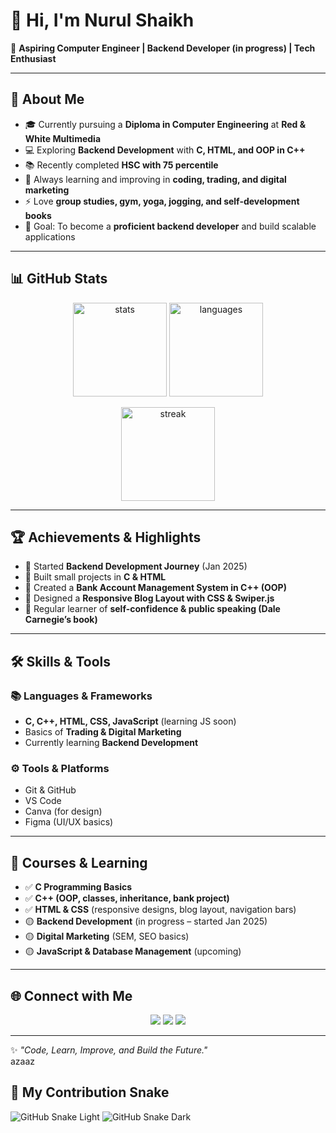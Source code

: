 # 👋 Hi, I'm Nurul Shaikh  

🌟 **Aspiring Computer Engineer | Backend Developer (in progress) | Tech Enthusiast**  

---

## 🚀 About Me  
- 🎓 Currently pursuing a **Diploma in Computer Engineering** at **Red & White Multimedia**  
- 💻 Exploring **Backend Development** with **C, HTML, and OOP in C++**  
- 📚 Recently completed **HSC with 75 percentile**  
- 🌱 Always learning and improving in **coding, trading, and digital marketing**  
- ⚡ Love **group studies, gym, yoga, jogging, and self-development books**  
- 🎯 Goal: To become a **proficient backend developer** and build scalable applications  

---

## 📊 GitHub Stats  
<p align="center">
  <img src="https://github-readme-stats.vercel.app/api?username=Nurul-Shaikh&show_icons=true&theme=radical" alt="stats" height="150"/>
  <img src="https://github-readme-stats.vercel.app/api/top-langs/?username=Nurul-Shaikh&layout=compact&theme=radical" alt="languages" height="150"/>
</p>

<p align="center">
  <img src="https://github-readme-streak-stats.herokuapp.com/?user=Nurul-Shaikh&theme=radical" alt="streak" height="150"/>
</p>

---

## 🏆 Achievements & Highlights  
- 📌 Started **Backend Development Journey** (Jan 2025)  
- 📌 Built small projects in **C & HTML**  
- 📌 Created a **Bank Account Management System in C++ (OOP)**  
- 📌 Designed a **Responsive Blog Layout with CSS & Swiper.js**  
- 📌 Regular learner of **self-confidence & public speaking (Dale Carnegie’s book)**  

---

## 🛠️ Skills & Tools  

### 📚 Languages & Frameworks  
- **C, C++, HTML, CSS, JavaScript** (learning JS soon)  
- Basics of **Trading & Digital Marketing**  
- Currently learning **Backend Development**  

### ⚙️ Tools & Platforms  
- Git & GitHub  
- VS Code  
- Canva (for design)  
- Figma (UI/UX basics)  

---

## 📖 Courses & Learning  
- ✅ **C Programming Basics**  
- ✅ **C++ (OOP, classes, inheritance, bank project)**  
- ✅ **HTML & CSS** (responsive designs, blog layout, navigation bars)  
- 🟡 **Backend Development** (in progress – started Jan 2025)  
- 🟡 **Digital Marketing** (SEM, SEO basics)  
- 🟡 **JavaScript & Database Management** (upcoming)  

---

## 🌐 Connect with Me  
<p align="center">
  <a href="https://github.com/Nurul-Shaikh"><img src="https://img.shields.io/badge/GitHub-000?style=for-the-badge&logo=github&logoColor=white"/></a>
  <a href="https://linkedin.com/in/"><img src="https://img.shields.io/badge/LinkedIn-0077B5?style=for-the-badge&logo=linkedin&logoColor=white"/></a>
  <a href="mailto:your.email@example.com"><img src="https://img.shields.io/badge/Email-D14836?style=for-the-badge&logo=gmail&logoColor=white"/></a>
</p>  

---

✨ _"Code, Learn, Improve, and Build the Future."_  
azaaz



## 🐍 My Contribution Snake

![GitHub Snake Light](https://raw.githubusercontent.com/your-username/your-username/output/dist/github-contribution-grid-snake.svg#gh-light-mode-only)
![GitHub Snake Dark](https://raw.githubusercontent.com/your-username/your-username/output/dist/github-contribution-grid-snake-dark.svg#gh-dark-mode-only)
